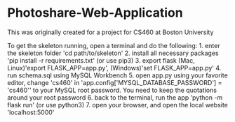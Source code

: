 # Photoshare-Web-Application
This was originally created for a project for CS460 at Boston University

To get the skeleton running, open a terminal and do the following:
	1. enter the skeleton folder 'cd path/to/skeleton'
	2. install all necessary packages 'pip install -r requirements.txt' (or use pip3)
	3. export flask (Mac, Linux)'export FLASK_APP=app.py', (Windows)'set FLASK_APP=app.py'
	4. run schema.sql using MySQL Workbench
	5. open app.py using your favorite editor, change 'cs460' in 'app.config['MYSQL_DATABASE_PASSWORD'] = 'cs460'' to your MySQL root password. You need to keep the quotations around your root password
	6. back to the terminal, run the app 'python -m flask run' (or use python3)
	7. open your browser, and open the local website 'localhost:5000'
